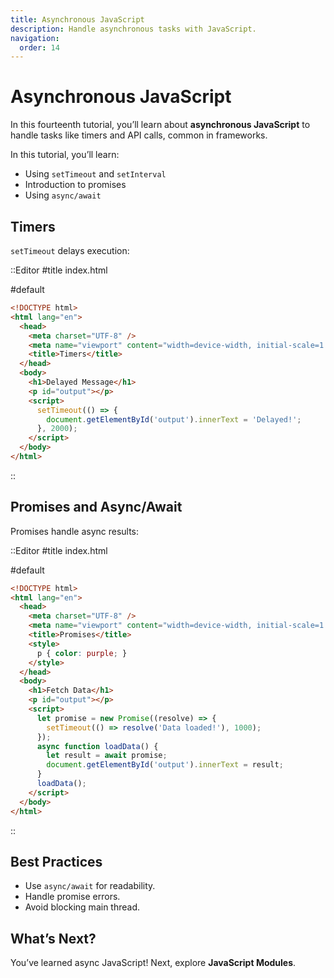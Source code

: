```yaml
---
title: Asynchronous JavaScript
description: Handle asynchronous tasks with JavaScript.
navigation:
  order: 14
---
```


# Asynchronous JavaScript

In this fourteenth tutorial, you’ll learn about **asynchronous JavaScript** to handle tasks like timers and API calls, common in frameworks.

In this tutorial, you’ll learn:
- Using `setTimeout` and `setInterval`
- Introduction to promises
- Using `async/await`

## Timers

`setTimeout` delays execution:

::Editor
#title
index.html

#default
```html
<!DOCTYPE html>
<html lang="en">
  <head>
    <meta charset="UTF-8" />
    <meta name="viewport" content="width=device-width, initial-scale=1.0" />
    <title>Timers</title>
  </head>
  <body>
    <h1>Delayed Message</h1>
    <p id="output"></p>
    <script>
      setTimeout(() => {
        document.getElementById('output').innerText = 'Delayed!';
      }, 2000);
    </script>
  </body>
</html>
```
::

## Promises and Async/Await

Promises handle async results:

::Editor
#title
index.html

#default
```html
<!DOCTYPE html>
<html lang="en">
  <head>
    <meta charset="UTF-8" />
    <meta name="viewport" content="width=device-width, initial-scale=1.0" />
    <title>Promises</title>
    <style>
      p { color: purple; }
    </style>
  </head>
  <body>
    <h1>Fetch Data</h1>
    <p id="output"></p>
    <script>
      let promise = new Promise((resolve) => {
        setTimeout(() => resolve('Data loaded!'), 1000);
      });
      async function loadData() {
        let result = await promise;
        document.getElementById('output').innerText = result;
      }
      loadData();
    </script>
  </body>
</html>
```
::

## Best Practices
- Use `async/await` for readability.
- Handle promise errors.
- Avoid blocking main thread.

## What’s Next?

You’ve learned async JavaScript! Next, explore **JavaScript Modules**.
